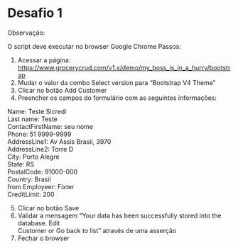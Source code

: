 # Desafio 1

Observação:

O script deve executar no browser Google Chrome
Passos:
1. Acessar a página:
https://www.grocerycrud.com/v1.x/demo/my_boss_is_in_a_hurry/bootstrap
2. Mudar o valor da combo Select version para “Bootstrap V4 Theme”
3. Clicar no botão Add Customer
4. Preencher os campos do formulário com as seguintes informações:

Name: Teste Sicredi<br>
Last name: Teste<br>
ContactFirstName: seu nome<br>
Phone: 51 9999-9999<br>
AddressLine1: Av Assis Brasil, 3970<br>
AddressLine2: Torre D<br>
City: Porto Alegre<br>
State: RS<br>
PostalCode: 91000-000<br>
Country: Brasil<br>
from Employeer: Fixter<br>
CreditLimit: 200<br>

5. Clicar no botão Save<br>
6. Validar a mensagem “Your data has been successfully stored into the database. Edit<br>
Customer or Go back to list” através de uma asserção<br>
7. Fechar o browser<br>
